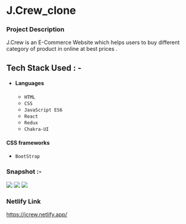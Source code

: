# J.Crew_clone

### Project Description
J.Crew is an E-Commerce Website which helps users to buy different category of  product in  online at best prices .
## Tech Stack Used : -

- #### Languages
  - `HTML`
  - `CSS`
  - `JavaScript ES6`
  - `React`
  - `Redux`
  - `Chakra-UI`

#### CSS frameworks
  - `BootStrap`
  
### Snapshot :-
<img src="https://cdn-images-1.medium.com/max/880/1*3XPWL4IHMSB96Eu7i4rVqQ.png" />
<img src="https://cdn-images-1.medium.com/max/880/1*jhBl7MKY8UDARHVtQQPchw.png" />
<img src="https://cdn-images-1.medium.com/max/880/1*uUSUdiGxdYaKDNWj-T7SzA.png" />

### Netlify Link

https://jcrew.netlify.app/
